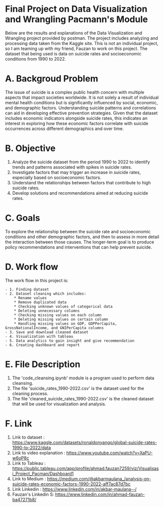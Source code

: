 # Final Project on Data Visualization and Wrangling Pacmann's Module
Below are the results and explanations of the Data Visualization and Wrangling project provided by postman. The project includes analyzing and processing data taken from the Kaggle site. This is not an individual project, so I am teaming up with my friend, Fauzan to work on this project. The dataset that being used is data on suicide rates and socioeconomic conditions from 1990 to 2022.


# A. Backgroud Problem 
The issue of suicide is a complex public health concern with multiple aspects that impact societies worldwide. It is not solely a result of individual mental health conditions but is significantly influenced by social, economic, and demographic factors. Understanding suicide patterns and correlations can aid in developing effective prevention strategies. Given that the dataset includes economic indicators alongside suicide rates, this indicates an interest in exploring how these economic factors correlate with suicide occurrences across different demographics and over time.

# B. Objective
1. Analyze the suicide dataset from the period 1990 to 2022 to identify trends and patterns associated with spikes in suicide rates.
2. Investigate factors that may trigger an increase in suicide rates, especially based on socioeconomic factors.
3. Understand the relationships between factors that contribute to high suicide rates.
4. Develop solutions and recommendations aimed at reducing suicide rates.


# C. Goals
To explore the relationship between the suicide rate and socioeconomic conditions and other demographic factors, and then to assess in more detail the interaction between those causes. The longer-term goal is to produce policy recommendations and interventions that can help prevent suicide.


# D. Work flow
The work flow in this project is:

    - 1. Finding dataset 
    - 2. Dataset cleaning which includes:
        * Rename values
        * Remove duplicated data
        * Checking unknown values of categorical data 
        * Deleting unnecessary columns
        * Checking missing values on each column
        * Deleting missing values on certain column 
        * Handling missing values on GDP, GDPPerCapita, GrossNationalIncome, and GNIPerCapita columns     
    - 3. Save and download cleaned dataset
    - 4. Visualization with tableau
    - 5. Data analytics to gain insight and give recommendation 
    - 6. Creating dashboard and report


# E. File Description
1. The 'code_cleansing.ipynb' module is a program used to perform data cleansing.
2. The file 'suicide_rates_1990-2022.csv' is the dataset used for the cleaning process. 
3. The file 'cleaned_suicide_rates_1990-2022.csv' is the cleaned dataset that will be used for visualization and analysis.    

# F. Link 
1. Link to dataset              : https://www.kaggle.com/datasets/ronaldonyango/global-suicide-rates-1990-to-2022/data
2. Link to video explanation    : https://www.youtube.com/watch?v=XaPU-w6oP8c
3. Link to Tableau              : https://public.tableau.com/app/profile/ahmad.fauzan7259/viz/Visualisasi_Project_Pacman/Dashboard1
4. Link to Medium               : https://medium.com/@akbarmaulana_/analysis-on-suicide-rates-economic-factors-1990-2022-aff7ac87d7bc
5. Link Linkedin                : https://www.linkedin.com/in/akbar-maulana--/
6. Fauzan's Linkedin            S: https://www.linkedin.com/in/ahmad-fauzan-ba47271b8/

